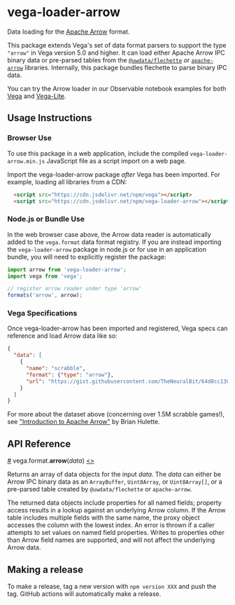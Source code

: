 # vega-loader-arrow

Data loading for the [Apache Arrow](https://arrow.apache.org/) format.

This package extends Vega's set of data format parsers to support the type `"arrow"` in Vega version 5.0 and higher. It can load either Apache Arrow IPC binary data or pre-parsed tables from the [`@uwdata/flechette`](https://idl.uw.edu/flechette/) or [`apache-arrow`](https://arrow.apache.org/docs/js/) libraries. Internally, this package bundles flechette to parse binary IPC data.

You can try the Arrow loader in our Observable notebook examples for both [Vega](https://observablehq.com/@vega/vega-and-apache-arrow) and [Vega-](https://observablehq.com/@vega/apache-arrow-in-vega-lite)[Lite](https://observablehq.com/@randomfractals/chicago-crimes-arrow-data-vega-viz).

## Usage Instructions

### Browser Use

To use this package in a web application, include the compiled `vega-loader-arrow.min.js` JavaScript file as a script import on a web page.

Import the vega-loader-arrow package _after_ Vega has been imported. For example, loading all libraries from a CDN:

```html
  <script src="https://cdn.jsdelivr.net/npm/vega"></script>
  <script src="https://cdn.jsdelivr.net/npm/vega-loader-arrow"></script>
```

### Node.js or Bundle Use

In the web browser case above, the Arrow data reader is automatically added to the `vega.format` data format registry. If you are instead importing the `vega-loader-arrow` package in node.js or for use in an application bundle, you will need to explicitly register the package:

```js
import arrow from 'vega-loader-arrow';
import vega from 'vega';

// register arrow reader under type 'arrow'
formats('arrow', arrow);
```

### Vega Specifications

Once vega-loader-arrow has been imported and registered, Vega specs can reference and load Arrow data like so:

```json
{
  "data": [
    {
      "name": "scrabble",
      "format": {"type": "arrow"},
      "url": "https://gist.githubusercontent.com/TheNeuralBit/64d8cc13050c9b5743281dcf66059de5/raw/c146baf28a8e78cfe982c6ab5015207c4cbd84e3/scrabble.arrow"
    }
  ]
}
```

For more about the dataset above (concerning over 1.5M scrabble games!), see ["Introduction to Apache Arrow"](https://beta.observablehq.com/@theneuralbit/introduction-to-apache-arrow) by Brian Hulette.

## API Reference

<a name="arrow" href="#arrow">#</a>
vega.format.<b>arrow</b>(<i>data</i>)
[<>](https://github.com/vega/vega-loader-arrow/blob/master/src/index.js "Source")

Returns an array of data objects for the input *data*. The *data* can either be Arrow IPC binary data as an `ArrayBuffer`, `Uint8Array`, or `Uint8Array[]`, or a pre-parsed table created by `@uwdata/flechette` or `apache-arrow`.

The returned data objects include properties for all named fields; property access results in a lookup against an underlying Arrow column. If the Arrow table includes multiple fields with the same name, the proxy object accesses the column with the lowest index. An error is thrown if a caller attempts to set values on named field properties. Writes to properties other than Arrow field names are supported, and will not affect the underlying Arrow data.

## Making a release

To make a release, tag a new version with `npm version XXX` and push the tag. GitHub actions will automatically make a release.
